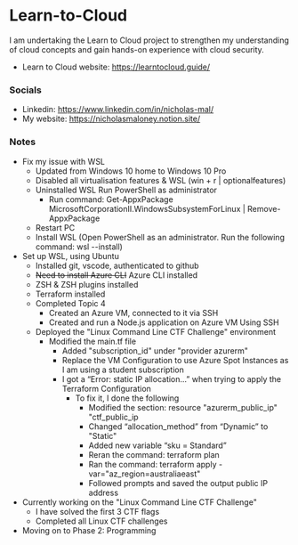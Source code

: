 # Learn-to-Cloud
I am undertaking the Learn to Cloud project to strengthen my understanding of cloud concepts and gain hands-on experience with cloud security.
* Learn to Cloud website: https://learntocloud.guide/

### Socials 
* Linkedin: https://www.linkedin.com/in/nicholas-mal/
* My website: https://nicholasmaloney.notion.site/

### Notes 
- Fix my issue with WSL
    - Updated from Windows 10 home to Windows 10 Pro 
    - Disabled all virtualisation features & WSL (win + r | optionalfeatures)
    - Uninstalled WSL Run PowerShell as administrator  
        - Run command: Get-AppxPackage MicrosoftCorporationII.WindowsSubsystemForLinux | Remove-AppxPackage
    - Restart PC 
    - Install WSL (Open PowerShell as an administrator. Run the following command: wsl --install)
- Set up WSL, using Ubuntu
    - Installed git, vscode, authenticated to github
    - ~~Need to install Azure CLI~~ Azure CLI installed 
    - ZSH & ZSH plugins installed 
    - Terraform installed 
    - Completed Topic 4 
        - Created an Azure VM, connected to it via SSH 
        - Created and run a Node.js application on Azure VM Using SSH
    - Deployed the "Linux Command Line CTF Challenge" environment
        - Modified the main.tf file 
            - Added "subscription_id" under "provider azurerm"
            - Replace the VM Configuration to use Azure Spot Instances as I am using a student subscription
            - I got a “Error: static IP allocation…” when trying to apply the Terraform Configuration
                - To fix it, I done the following 
                    - Modified the section: resource "azurerm_public_ip" "ctf_public_ip
                    - Changed “allocation_method” from “Dynamic” to "Static"
                    - Added new variable “sku = Standard” 
                    - Reran the command: terraform plan
                    - Ran the command: terraform apply -var="az_region=australiaeast"
                    - Followed prompts and saved the output public IP address 
- Currently working on the "Linux Command Line CTF Challenge" 
    - I have solved the first 3 CTF flags
    - Completed all Linux CTF challenges 
- Moving on to Phase 2: Programming
    
